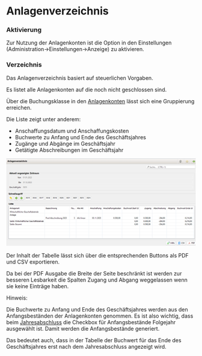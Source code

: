 # Anlagenverzeichnis

### Aktivierung

Zur Nutzung der Anlagenkonten ist die Option in den Einstellungen (Administration->Einstellungen->Anzeige) zu aktivieren.

### Verzeichnis

Das Anlagenverzeichnis basiert auf steuerlichen Vorgaben.

Es listet alle Anlagenkonten auf die noch nicht geschlossen sind.

Über die Buchungsklasse in den [Anlagenkonten](konten.md) lässt sich eine Gruppierung erreichen.

Die Liste zeigt unter anderem:

* Anschaffungsdatum und Anschaffungskosten
* Buchwerte zu Anfang und Ende des Geschäftsjahres
* Zugänge und Abgänge im Geschäftsjahr
* Getätigte Abschreibungen im Geschäftsjahr

![](img/AnlagenverzeichnisView.png)

Der Inhalt der Tabelle lässt sich über die entsprechenden Buttons als PDF und CSV exportieren.

Da bei der PDF Ausgabe die Breite der Seite beschränkt ist werden zur besseren Lesbarkeit die Spalten Zugang und Abgang weggelassen wenn sie keine Einträge haben.

Hinweis:

Die Buchwerte zu Anfang und Ende des Geschäftsjahres werden aus den Anfangsbeständen der Anlagenkonten genommen. Es ist also wichtig, dass beim [Jahresabschluss](jahresabschluss.md) die Checkbox für Anfangsbestände Folgejahr ausgewählt ist. Damit werden die Anfangsbestände generiert.

Das bedeutet auch, dass in der Tabelle der Buchwert für das Ende des Geschäftsjahres erst nach dem Jahresabschluss angezeigt wird.
